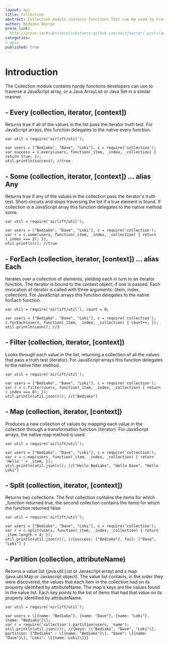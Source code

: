 ```yaml
---
layout: api
title: Collection
abstract: Collection module contains functions that can be used to traverse and process JavaScript arrays and Java collections in the same manner.
author: Bediako George
prose_link:
  http://prose.io/#substance/substance.github.com/edit/master/_posts/apis/0100-01-03-collection.md
categories:
- apis
published: true
---
```


# Introduction
The Collection module contains handy functions developers can use to traverse a JavaScript array, or a Java ArrayList or Java Set in a similar manner.

## - Every (collection, iterator, \[context\])
Returns true if all of the values in the list pass the iterator truth test. For JavaScript arrays, this function delegates to the native every function.

    var util = require('airlift/util');
    
    var users = ["Bediako", "Dave", "Loki"], c = require('collection');
    var success = c.every(users, function(_item, _index, _collection) { return true; });
    util.println(success); //true

## - Some (collection, iterator, \[context\]) ... alias Any
Returns true if any of the values in the collection pass the iterator's truth test. Short-circuits and stops traversing the list if a true element is found. If collection is a JavaScript array this function delegates to the native method some.

    var util = require('airlift/util');
    
    var users = ["Bediako", "Dave", "Loki"], c = require('collection');
    var r = c.some(users, function(_item, _index, _collection) { return (_index === 2); });
    util.println(r); //true
    
## - ForEach (collection, iterator, \[context\]) ... alias Each
Iterates over a collection of elements, yielding each in turn to an iterator function. The iterator is bound to the context object, if one is passed. Each invocation of iterator is called with three arguments: (item, index, collection). For JavaScript arrays this function delegates to the native forEach function.

    var util = require('airlift/util'), count = 0;
    
    var users = ["Bediako", "Dave", "Loki"], c = require('collection');
    c.forEach(users, function(_item, _index, _collection) { count++; });
    util.println(count); //3
    
## - Filter (collection, iterator, \[context\])
Looks through each value in the list, returning a collection of all the values that pass a truth test (iterator). For JavaScript arrays this function delegates to the native filter method.

    var util = require('airlift/util');
    
    var users = ["Bediako", "Dave", "Loki"], c = require('collection');
    var r = c.filter(users, function(_item, _index, _collection) { return (_index === 0); });
    util.println(util.json(r)); //["Bediako"]

## - Map (collection, iterator, \[context\])
Produces a new collection of values by mapping each value in the collection through a transformation function (iterator). For JavaScript arrays, the native map method is used.

    var util = require('airlift/util');
    
    var users = ["Bediako", "Dave", "Loki"], c = require('collection');
    var r = c.map(users, function(_item, _index, _collection) { return 'Hello ' + _item; });
    util.println(util.json(r)); //["Hello Bediako", "Hello Dave", "Hello Loki"]
    
## - Split (collection, iterator, \[context\])
Returns two collections.  The first collection contains the items for which _function returned true, the second collection contains the items for which the function returned false.

    var util = require('airlift/util');
    
    var users = ["Bediako", "Dave", "Loki"], c = require('collection');
    var r = c.split(users, function(_item, _index, _collection) { return _item.length > 4; });
    util.println(util.json(r)); //{success: ["Bediako"], fail: ["Dave", "Loki"] }
    
## - Partition (collection, attributeName)
Returns a value list (java.util.List or Javascript array) and a map (java.util.Map or Javascript object).  The value list contains, in the order they were discovered, the values that each item in the collection had on its property identified by attributeName.  The map's keys are the values found in the value list.  Each key points to the list of items that had that value on its property identified by attributeName.

    var util = require('airlift/util');
    
    var users = \[{name: "Bediako"}, {name: "Dave"}, {name: "Loki"}, {name: "Bediako"}\];
    var r = require('collection').partition(users, 'name');
    util.println(util.json(r)); //{keys: \["Bediako", "Dave", "Loki"\], partition: {"Bediako" : \[{name: "Bediako"}\], "Dave": \[{name: "Dave"}\], "Loki": \[{name: Loki}\]}}


